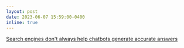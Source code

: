 ```yaml
---
layout: post
date: 2023-06-07 15:59:00-0400
inline: true
---
```


[Search engines don't always help chatbots generate accurate answers](https://www.theregister.com/2023/06/07/search_engines_make_chatbots_inaccurate)